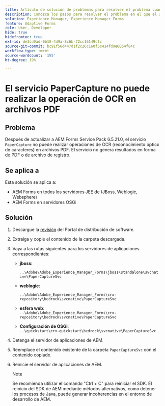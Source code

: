 ```yaml
---
title: Artículo de solución de problemas para resolver el problema cuando el servicio PaperCapture no realiza operaciones de OCR (reconocimiento óptico de caracteres) en archivos PDF.
description: Conozca los pasos para resolver el problema en el que el servicio PaperCapture no realiza operaciones de OCR (reconocimiento óptico de caracteres) en archivos PDF.
solution: Experience Manager, Experience Manager Forms
feature: Adaptive Forms
role: User, Developer
hide: true
hidefromtoc: true
exl-id: de3cd0ad-0b18-4d9a-8c6b-72cc16149cfc
source-git-commit: bc91f56d447d1f2c26c160f5c414fd0e6054f84c
workflow-type: tm+mt
source-wordcount: '195'
ht-degree: 19%

---
```


# El servicio PaperCapture no puede realizar la operación de OCR en archivos PDF

## Problema

Después de actualizar a AEM Forms Service Pack 6.5.21.0, el servicio `PaperCapture` no puede realizar operaciones de OCR (reconocimiento óptico de caracteres) en archivos PDF. El servicio no genera resultados en forma de PDF o de archivo de registro.

## Se aplica a

Esta solución se aplica a:
* AEM Forms en todos los servidores JEE de (JBoss, Weblogic, Websphere)
* AEM Forms en servidores OSGi

## Solución

1. Descargue la [revisión](https://nam04.safelinks.protection.outlook.com/?url=https%3A%2F%2Fexperience.adobe.com%2F%23%2Fdownloads%2Fcontent%2Fsoftware-distribution%2Fen%2Faem.html%3Fpackage%3D%2Fcontent%2Fsoftware-distribution%2Fen%2Fdetails.html%2Fcontent%2Fdam%2Faem%2Fpublic%2Fadobe%2Fpackages%2Fcq650%2Fhotfix%2FPaperCaptureSvc.zip&amp;data=05%7C02%7Cruchitas%40adobe.com%7Cf50f80aab6994875271a08dc91f2f137%7Cfa7b1b5a7b34438794aed2c178decee1%7C0%7C0%7C638545719814675925%7CUnknown%7CTWFpbGZsb3d8eyJWIjoiMC4wLjAwMDAiLCJQIjoiV2luMzIiLCJBTiI6Ik1haWwiLCJXVCI6Mn0%3D%7C0%7C%7C%7C&amp;sdata=9pTrMfiMD%2B5kQezxsZwTdOmaaktxURR99d7f6wHr%2FWQ%3D&amp;reserved=0) del Portal de distribución de software.
1. Extraiga y copie el contenido de la carpeta descargada.
1. Vaya a las rutas siguientes para los servidores de aplicaciones correspondientes:
   * **jboss**:

     `..\Adobe\Adobe_Experience_Manager_Forms\jboss\standalone\svcnative\PaperCaptureSvc`
   * **weblogic**:

     `..\Adobe\Adobe_Experience_Manager_Forms\crx-repository\bedrock\svcnative\PaperCaptureSvc`
   * **esfera web**:\
     `..\Adobe\Adobe_Experience_Manager_Forms\crx-repository\bedrock\svcnative\PaperCaptureSvc`
   * **Configuración de OSGi**:\
     `..\quickstart\crx-quickstart\bedrock\svcnative\PaperCaptureSvc`
1. Detenga el servidor de aplicaciones de AEM.
1. Reemplace el contenido existente de la carpeta `PaperCaptureSvc` con el contenido copiado.
1. Reinicie el servidor de aplicaciones de AEM.

   >[!NOTE]
   >
   > Se recomienda utilizar el comando &quot;Ctrl + C&quot; para reiniciar el SDK. El reinicio del SDK de AEM mediante métodos alternativos, como detener los procesos de Java, puede generar incoherencias en el entorno de desarrollo de AEM.
